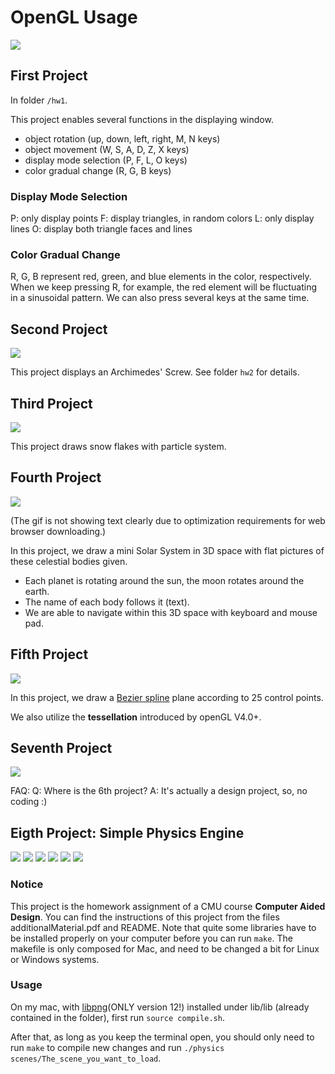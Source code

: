 # OpenGL Usage

![](hw1/effects.gif)

## First Project
In folder `/hw1`.

This project enables several functions in the displaying window.

* object rotation (up, down, left, right, M, N keys)
* object movement (W, S, A, D, Z, X keys)
* display mode selection (P, F, L, O keys)
* color gradual change (R, G, B keys)

### Display Mode Selection
P: only display points
F: display triangles, in random colors
L: only display lines
O: display both triangle faces and lines

### Color Gradual Change
R, G, B represent red, green, and blue elements in the color, respectively. When we keep pressing R, for example, the red element will be fluctuating in a sinusoidal pattern. We can also press several keys at the same time.

## Second Project

![](hw2/effect.gif)

This project displays an Archimedes' Screw. See folder `hw2` for details.

## Third Project

![](hw3/effect.gif)

This project draws snow flakes with particle system.

## Fourth Project
![](hw4/effect2.gif)

(The gif is not showing text clearly due to optimization requirements for web browser downloading.)

In this project, we draw a mini Solar System in 3D space with flat pictures of these celestial bodies given.

* Each planet is rotating around the sun, the moon rotates around the earth.
* The name of each body follows it (text).
* We are able to navigate within this 3D space with keyboard and mouse pad.

## Fifth Project
![](hw5/effect.gif)

In this project, we draw a [Bezier spline](https://en.wikipedia.org/wiki/B%C3%A9zier_curve) plane according to 25 control points.

We also utilize the **tessellation** introduced by openGL V4.0+.

## Seventh Project
![](hw7/effect.gif)

FAQ:
Q: Where is the 6th project?
A: It's actually a design project, so, no coding :)


## Eigth Project: Simple Physics Engine

![](physicsEngine/demo/collision.gif)
![](physicsEngine/demo/collision_slow.gif)
![](physicsEngine/demo/spring_rotation.gif)
![](physicsEngine/demo/newton.gif)
![](physicsEngine/demo/damping.gif)
![](physicsEngine/demo/rotation_test.gif)

### Notice
This project is the homework assignment of a CMU course __Computer Aided Design__. You can find the instructions of this project from the files additionalMaterial.pdf and README. Note that quite some libraries have to be installed properly on your computer before you can run `make`. The makefile is only composed for Mac, and need to be changed a bit for Linux or Windows systems.

### Usage
On my mac, with [libpng](http://www.libpng.org/pub/png/libpng.html)(ONLY version 12!) installed under lib/lib (already contained in the folder), first run `source compile.sh`.

After that, as long as you keep the terminal open, you should only need to run `make` to compile new changes and run `./physics scenes/The_scene_you_want_to_load`.